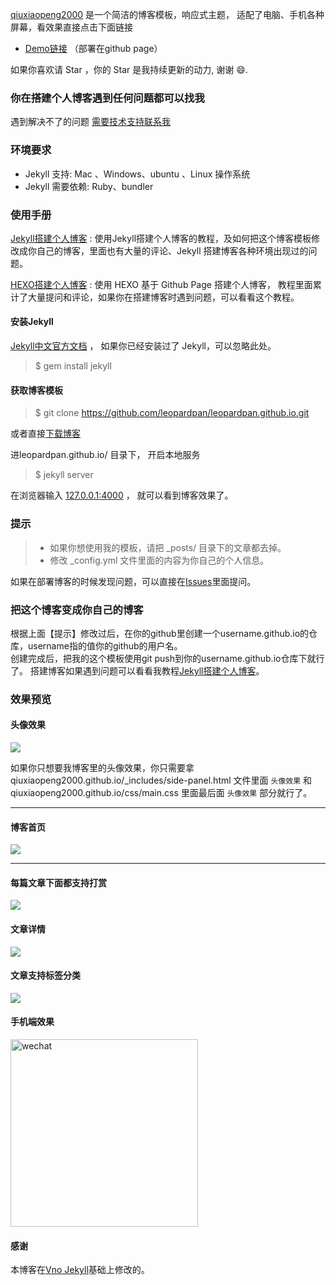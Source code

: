 
[qiuxiaopeng2000](https://qiuxiaopeng2000.github.io/) 是一个简洁的博客模板，响应式主题， 适配了电脑、手机各种屏幕，看效果直接点击下面链接
        
 * [Demo链接](https://qiuxiaopeng2000.github.io/) （部署在github page）         

如果你喜欢请 Star ，你的 Star 是我持续更新的动力, 谢谢 😄.
 
### 你在搭建个人博客遇到任何问题都可以找我

遇到解决不了的问题 [需要技术支持联系我](https://qiuxiaopeng2000.github.io/support)


### 环境要求

* Jekyll 支持: Mac 、Windows、ubuntu 、Linux 操作系统                     
* Jekyll 需要依赖: Ruby、bundler

### 使用手册

[Jekyll搭建个人博客](https://qiuxiaopeng2000.github.io/2016/10/jekyll_tutorials1/)  :  使用Jekyll搭建个人博客的教程，及如何把这个博客模板修改成你自己的博客，里面也有大量的评论、Jekyll 搭建博客各种环境出现过的问题。

[HEXO搭建个人博客](https://qiuxiaopeng2000.github.io/2015/08/HEXO%E6%90%AD%E5%BB%BA%E4%B8%AA%E4%BA%BA%E5%8D%9A%E5%AE%A2/) : 使用 HEXO 基于 Github Page 搭建个人博客， 教程里面累计了大量提问和评论，如果你在搭建博客时遇到问题，可以看看这个教程。 


#### 安装Jekyll

[Jekyll中文官方文档](http://jekyll.bootcss.com/) ， 如果你已经安装过了 Jekyll，可以忽略此处。

> $ gem install jekyll

#### 获取博客模板

> $ git clone https://github.com/leopardpan/leopardpan.github.io.git

或者直接[下载博客](https://qiuxiaopeng2000.github.io//archive/master.zip)   

进leopardpan.github.io/ 目录下， 开启本地服务 

> $ jekyll server

在浏览器输入 [127.0.0.1:4000](127.0.0.1:4000) ， 就可以看到博客效果了。


### 提示

>* 如果你想使用我的模板，请把 _posts/ 目录下的文章都去掉。
>* 修改 _config.yml 文件里面的内容为你自己的个人信息。

如果在部署博客的时候发现问题，可以直接在[Issues](https://qiuxiaopeng2000.github.io/issues)里面提问。        


### 把这个博客变成你自己的博客

根据上面【提示】修改过后，在你的github里创建一个username.github.io的仓库，username指的值你的github的用户名。      
创建完成后，把我的这个模板使用git push到你的username.github.io仓库下就行了。
搭建博客如果遇到问题可以看看我教程[Jekyll搭建个人博客](https://qiuxiaopeng2000.github.io/2016/10/jekyll_tutorials1/)。

### 效果预览

#### 头像效果

![](http://qiuxiaopeng2000.github.io//images/readme/封面.png)

如果你只想要我博客里的头像效果，你只需要拿 qiuxiaopeng2000.github.io/_includes/side-panel.html 文件里面 `头像效果` 和 qiuxiaopeng2000.github.io/css/main.css 里面最后面 `头像效果` 部分就行了。


***

#### 博客首页   

![](http://qiuxiaopeng2000.github.io//images/readme/主页.png)   

***  

#### 每篇文章下面都支持打赏   

![](http://qiuxiaopeng2000.github.io//images/readme/打赏.png)

#### 文章详情   

![](http://qiuxiaopeng2000.github.io//images/readme/打赏.png)


#### 文章支持标签分类 

![](http://qiuxiaopeng2000.github.io//images/readme/标签.png)

#### 手机端效果


<img width="300" src="http://qiuxiaopeng2000.github.io//images/readme/手机.jpg" alt="wechat">

#### 感谢   

本博客在[Vno Jekyll](https://github.com/onevcat/vno-jekyll)基础上修改的。  
